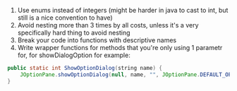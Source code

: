 1. Use enums instead of integers (might be harder in java to cast to int, but still is a nice convention to have)
2. Avoid nesting more than 3 times by all costs, unless it's a very specifically hard thing to avoid nesting
3. Break your code into functions with descriptive names
4. Write wrapper functions for methods that you're only using 1 parametr for, for showDialogOption for example:
```java
public static int ShowOptionDialog(string name) {
    JOptionPane.showOptionDialog(null, name, "", JOptionPane.DEFAULT_OPTION, JOptionPane.QUESTION_MESSAGE, null, basicData, basicData[0]);
}
```
